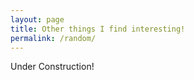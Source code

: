 ```yaml
---
layout: page
title: Other things I find interesting!
permalink: /random/
---
```


Under Construction!